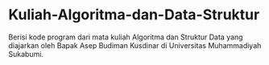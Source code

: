 # Kuliah-Algoritma-dan-Data-Struktur

Berisi kode program dari mata kuliah Algoritma dan Struktur Data yang diajarkan oleh Bapak Asep Budiman Kusdinar di Universitas Muhammadiyah Sukabumi.
